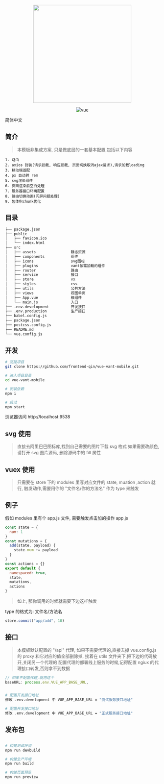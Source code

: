 <p align="center">
  <img width="320" src="https://img.yzcdn.cn/vant/logo.png">
</p>
<p align="center">
  <a href="https://github.com/vuejs/vue">
    <img src="https://img.shields.io/badge/vue-2.6.10-brightgreen.svg" alt="vue">
  </a>
</p>

简体中文

## 简介

> 本模板非集成方案, 只是做底层的一套基本配置,包括以下内容

```
1. 路由
2. axios 封装(请求拦截, 响应拦截, 页面切换取消ajax请求),请求加载loading
3. 移动端适配
4. px 自动转 rem
5. svg渲染组件
6. 页面渲染前空白处理
7. 服务器接口环境配置
8. 路由切换动画(闪屏问题处理)
9. 包体积chunk优化

```

## 目录

```bash
├── package.json
├── public
│   ├── favicon.ico
│   └── index.html
├── src
│   ├── assets                静态资源
│   ├── components            组件
│   ├── icons                 svg图标
│   ├── plugins               vant按需加载的组件
│   ├── router                路由
│   ├── service               接口
│   ├── store                 vx
│   ├── styles                css
│   ├── utils                 公共方法
│   ├── views                 视图单页
│   ├── App.vue               根组件
│   └── main.js               入口
├── .env.development          开发接口
├── .env.production           生产接口
├── babel.config.js
├── package.json
├── postcss.config.js
├── README.md
└── vue.config.js
```

## 开发

```bash
# 克隆项目
git clone https://github.com/frontend-qin/vue-vant-mobile.git

# 进入项目目录
cd vue-vant-mobile

# 安装依赖
npm i

# 启动
npm start
```

浏览器访问 http://localhost:9538

## svg 使用

> 直接去阿里巴巴图标库,找到自己需要的图片下载 svg 格式
> 如果需要改颜色, 请打开 svg 图片源码, 删除源码中的 fill 属性

## vuex 使用

> 只需要在 store 下的 modules 里写对应文件的 state, muation ,action 就行,
> 触发动作,需要用你的 "文件名/你的方法名" 作为 type 来触发

## 例子

假如 modules 里有个 app.js 文件, 需要触发点击加的操作
app.js

```javascript
const state = {
  num: 1
}
const mutations = {
  add(state, payload) {
    state.num += payload
  }
}
const actions = {}
export default {
  namespaced: true,
  state,
  mutations,
  actions
}
```

> 如上, 那你调用的时候就需要下边这样触发

type 的格式为: 文件名/方法名

```javascript
store.commit("app/add", 10)
```

## 接口

> 本模板默认配置的 "/api" 代理, 如果不需要代理的,直接去掉 vue.config.js 的 proxy 和它对应的值全部删除掉,
> 接着在 utils 文件夹下,把下边的代码放开,关闭另一个代理的
> 配置代理的部署线上服务的时候,记得配置 ngiux 的代理接口转发,否则拿不到数据

```javascript
// 如果不配置代理,就用这个
baseURL: process.env.VUE_APP_BASE_URL,
```

```bash

# 配置开发接口地址
修改 .env.development 中 VUE_APP_BASE_URL = "测试服务接口地址"

# 配置开发接口地址
修改 .env.development 中 VUE_APP_BASE_URL = "正式服务接口地址"

```

## 发布包

```bash

# 构建测试环境
npm run devbuild

# 构建生产环境
npm run build

# 构建页面预览
npm run preview

```
